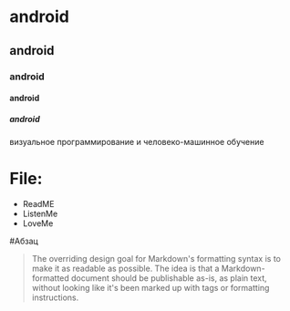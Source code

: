 # android
## android
### android
#### android
##### android
визуальное программирование и человеко-машинное обучение

# File:
- ReadME
- ListenMe
- LoveMe

#Абзац
> The overriding design goal for Markdown's
> formatting syntax is to make it as readable
> as possible. The idea is that a
> Markdown-formatted document should be
> publishable as-is, as plain text, without
> looking like it's been marked up with tags
> or formatting instructions.
